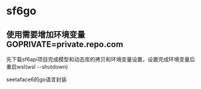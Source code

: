 # sf6go

## 使用需要增加环境变量GOPRIVATE=private.repo.com

先下载sf6api项目完成模型和动态库的拷贝和环境变量设置，设置完成环境变量后重启wsl(wsl --shutdown)

seetaface6的go语言封装